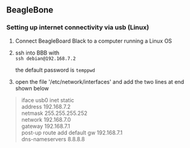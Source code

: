 ## BeagleBone


### Setting up internet connectivity via usb (Linux)

1) Connect BeagleBoard Black to a computer running a Linux OS

2) ssh into BBB with  
		`ssh debian@192.168.7.2`
  
   the default password is `temppwd` 
  
3) open the file '/etc/network/interfaces' and add the two lines at end shown below  
> iface usb0 inet static  
>     address 192.168.7.2  
>     netmask 255.255.255.252  
>     network 192.168.7.0  
>     gateway 192.168.7.1  
>     post-up route add default gw 192.168.7.1  
>     dns-nameservers 8.8.8.8

